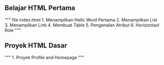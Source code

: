 ## Belajar HTML Pertama
"""
    file index.html
    1. Menampilkan Hello Word Pertama 
    2. Menampilkan List
    3. Menampilkan Link
    4. Membuat Table
    5. Pengenalan Atribut
    6. Horizontaol Role 
"""

## Proyek HTML Dasar
"""
    1. Proyek Profile and Homepage
"""
